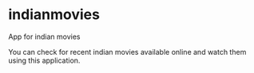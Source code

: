 # indianmovies
App for indian movies

You can check for recent indian movies available online and watch them using this application.
